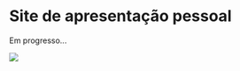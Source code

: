# Site de apresentação pessoal
Em progresso...

![](https://media0.giphy.com/media/v1.Y2lkPTc5MGI3NjExdnl0M3ZicnVkMWc1azVrd21sMXd6dTRmanhjem11enAyMGV3OWFrbSZlcD12MV9pbnRlcm5hbF9naWZfYnlfaWQmY3Q9Zw/toXKzaJP3WIgM/giphy.gif)
